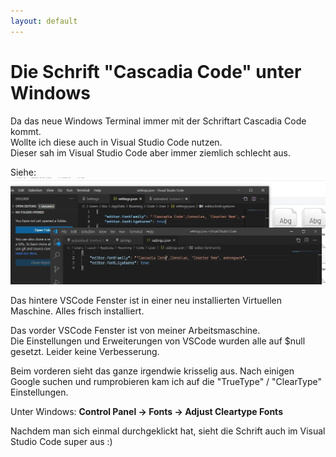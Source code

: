 ```yaml
---
layout: default
---
```

# Die Schrift "Cascadia Code" unter Windows

Da das neue Windows Terminal immer mit der Schriftart Cascadia Code kommt.  
Wollte ich diese auch in Visual Studio Code nutzen.  
Dieser sah im Visual Studio Code aber immer ziemlich schlecht aus.  

Siehe:  
![Image](/assets/photo_2020-12-13_21-57-30.jpg)

Das hintere VSCode Fenster ist in einer neu installierten Virtuellen Maschine. Alles frisch installiert.  

Das vorder VSCode Fenster ist von meiner Arbeitsmaschine.  
Die Einstellungen und Erweiterungen von VSCode wurden alle auf $null gesetzt. Leider keine Verbesserung.  

Beim vorderen sieht das ganze irgendwie krisselig aus. Nach einigen Google suchen und rumprobieren kam ich auf die "TrueType" / "ClearType" Einstellungen.

Unter Windows: **Control Panel -> Fonts -> Adjust Cleartype Fonts**

Nachdem man sich einmal durchgeklickt hat, sieht die Schrift auch im Visual Studio Code super aus :)
